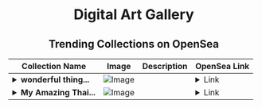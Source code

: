 <div align="center">

# Digital Art Gallery

## Trending Collections on OpenSea

| Collection Name                       | Image                                                                                     | Description                       | OpenSea Link                                                                                          |
|---------------------------------------|-------------------------------------------------------------------------------------------|-----------------------------------|--------------------------------------------------------------------------------------------------------|
| **<details><summary>wonderful thing...</summary>wonderful things</details>** | ![Image](https://i.seadn.io/s/raw/files/48f971e7c578d999ef13c745bc6d61af.jpg?w=500&auto=format?w=200&auto=format) |  | <details><summary>Link</summary>[wonderful things](https://opensea.io/collection/wonderful-things-1)</details> |
| **<details><summary>My Amazing Thai...</summary>My Amazing Thailand</details>** | ![Image](https://i.seadn.io/s/raw/files/580b1cd88a0856f7287bf42a35249a59.jpg?w=500&auto=format?w=200&auto=format) |  | <details><summary>Link</summary>[My Amazing Thailand](https://opensea.io/collection/my-amazing-thailand)</details> |

</div>
